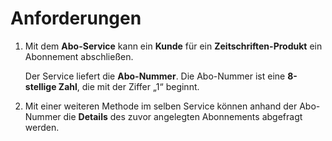 # Anforderungen

1. Mit dem **Abo-Service** kann ein **Kunde** für ein **Zeitschriften-Produkt** ein Abonnement abschließen.
  
   Der Service liefert die **Abo-Nummer**.
   Die Abo-Nummer ist eine **8-stellige Zahl**, die mit der Ziffer „1“ beginnt.
   

2. Mit einer weiteren Methode im selben Service können anhand der Abo-Nummer die **Details** des zuvor
   angelegten Abonnements abgefragt werden.

